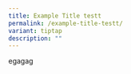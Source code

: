 ```yaml
---
title: Example Title testt
permalink: /example-title-testt/
variant: tiptap
description: ""
---
```

<p>egagag</p>